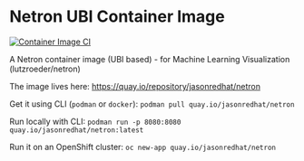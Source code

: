# Netron UBI Container Image
[![Container Image CI](https://github.com/dudash/netron-container-image-ubi/actions/workflows/container-image.yml/badge.svg)](https://github.com/dudash/netron-container-image-ubi/actions/workflows/container-image.yml)

A Netron container image (UBI based) - for Machine Learning Visualization (lutzroeder/netron)

The image lives here: https://quay.io/repository/jasonredhat/netron

Get it using CLI (`podman` or `docker`):
   `podman pull quay.io/jasonredhat/netron`
   
Run locally with CLI:
    `podman run -p 8080:8080 quay.io/jasonredhat/netron:latest`

Run it on an OpenShift cluster:
   `oc new-app quay.io/jasonredhat/netron`
